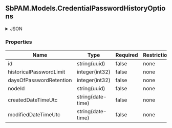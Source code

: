
<h2 id="tocS_SbPAM.Models.CredentialPasswordHistoryOptions">SbPAM.Models.CredentialPasswordHistoryOptions</h2>

<a id="schemasbpam.models.credentialpasswordhistoryoptions"></a>
<a id="schema_SbPAM.Models.CredentialPasswordHistoryOptions"></a>
<a id="tocSsbpam.models.credentialpasswordhistoryoptions"></a>
<a id="tocssbpam.models.credentialpasswordhistoryoptions"></a>

<details><summary>JSON</summary>


```json
{
  "id": "497f6eca-6276-4993-bfeb-53cbbbba6f08",
  "historicalPasswordLimit": 0,
  "daysOfPasswordRetention": 0,
  "nodeId": "959356e3-6168-4a92-b4a5-b9d462be6177",
  "createdDateTimeUtc": "2019-08-24T14:15:22Z",
  "modifiedDateTimeUtc": "2019-08-24T14:15:22Z"
}

```


</details>

### Properties

|Name|Type|Required|Restrictions|Description|
|---|---|---|---|---|
|id|string(uuid)|false|none|none|
|historicalPasswordLimit|integer(int32)|false|none|none|
|daysOfPasswordRetention|integer(int32)|false|none|none|
|nodeId|string(uuid)|false|none|none|
|createdDateTimeUtc|string(date-time)|false|none|none|
|modifiedDateTimeUtc|string(date-time)|false|none|none|


